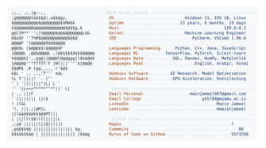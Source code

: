 <picture>
  <source srcset="https://raw.githubusercontent.com/mmazinjameel/mmazinjameel/main/dark_mode.svg?v=1748081383" media="(prefers-color-scheme: dark)">
  <img src="https://raw.githubusercontent.com/mmazinjameel/mmazinjameel/main/light_mode.svg?v=1748081383">
</picture>
